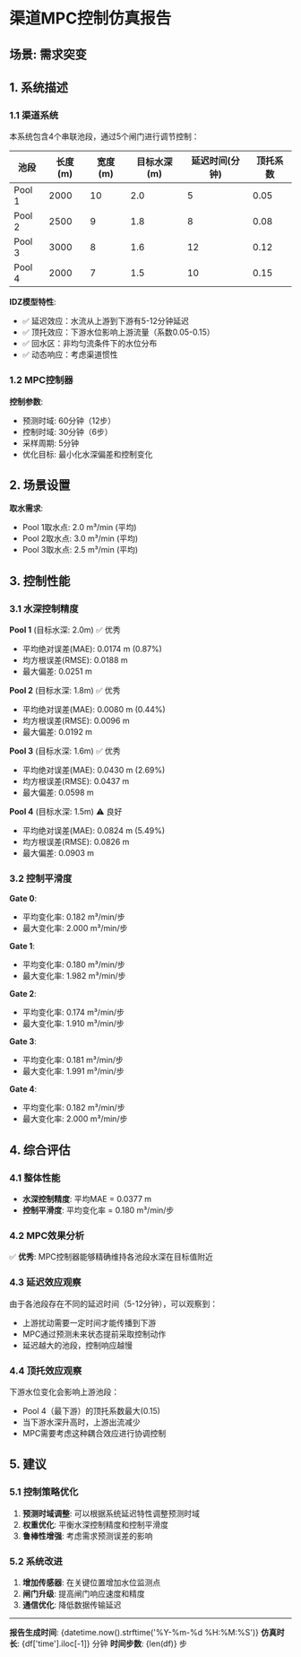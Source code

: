 # 渠道MPC控制仿真报告

## 场景: 需求突变

## 1. 系统描述

### 1.1 渠道系统

本系统包含4个串联池段，通过5个闸门进行调节控制：

| 池段 | 长度(m) | 宽度(m) | 目标水深(m) | 延迟时间(分钟) | 顶托系数 |
|------|---------|---------|------------|--------------|---------|
| Pool 1 | 2000 | 10 | 2.0 | 5 | 0.05 |
| Pool 2 | 2500 | 9 | 1.8 | 8 | 0.08 |
| Pool 3 | 3000 | 8 | 1.6 | 12 | 0.12 |
| Pool 4 | 2000 | 7 | 1.5 | 10 | 0.15 |

**IDZ模型特性**:
- ✅ 延迟效应：水流从上游到下游有5-12分钟延迟
- ✅ 顶托效应：下游水位影响上游流量（系数0.05-0.15）
- ✅ 回水区：非均匀流条件下的水位分布
- ✅ 动态响应：考虑渠道惯性

### 1.2 MPC控制器

**控制参数**:
- 预测时域: 60分钟（12步）
- 控制时域: 30分钟（6步）
- 采样周期: 5分钟
- 优化目标: 最小化水深偏差和控制变化

## 2. 场景设置


**取水需求**:
- Pool 1取水点: 2.0 m³/min (平均)
- Pool 2取水点: 3.0 m³/min (平均)
- Pool 3取水点: 2.5 m³/min (平均)


## 3. 控制性能

### 3.1 水深控制精度


**Pool 1** (目标水深: 2.0m) ✅ 优秀
- 平均绝对误差(MAE): 0.0174 m (0.87%)
- 均方根误差(RMSE): 0.0188 m
- 最大偏差: 0.0251 m


**Pool 2** (目标水深: 1.8m) ✅ 优秀
- 平均绝对误差(MAE): 0.0080 m (0.44%)
- 均方根误差(RMSE): 0.0096 m
- 最大偏差: 0.0192 m


**Pool 3** (目标水深: 1.6m) ✅ 优秀
- 平均绝对误差(MAE): 0.0430 m (2.69%)
- 均方根误差(RMSE): 0.0437 m
- 最大偏差: 0.0598 m


**Pool 4** (目标水深: 1.5m) ⚠️ 良好
- 平均绝对误差(MAE): 0.0824 m (5.49%)
- 均方根误差(RMSE): 0.0826 m
- 最大偏差: 0.0903 m


### 3.2 控制平滑度


**Gate 0**:
- 平均变化率: 0.182 m³/min/步
- 最大变化率: 2.000 m³/min/步


**Gate 1**:
- 平均变化率: 0.180 m³/min/步
- 最大变化率: 1.982 m³/min/步


**Gate 2**:
- 平均变化率: 0.174 m³/min/步
- 最大变化率: 1.910 m³/min/步


**Gate 3**:
- 平均变化率: 0.181 m³/min/步
- 最大变化率: 1.991 m³/min/步


**Gate 4**:
- 平均变化率: 0.182 m³/min/步
- 最大变化率: 2.000 m³/min/步



## 4. 综合评估

### 4.1 整体性能

- **水深控制精度**: 平均MAE = 0.0377 m
- **控制平滑度**: 平均变化率 = 0.180 m³/min/步

### 4.2 MPC效果分析

✅ **优秀**: MPC控制器能够精确维持各池段水深在目标值附近


### 4.3 延迟效应观察

由于各池段存在不同的延迟时间（5-12分钟），可以观察到：
- 上游扰动需要一定时间才能传播到下游
- MPC通过预测未来状态提前采取控制动作
- 延迟越大的池段，控制响应越慢

### 4.4 顶托效应观察

下游水位变化会影响上游池段：
- Pool 4（最下游）的顶托系数最大(0.15)
- 当下游水深升高时，上游出流减少
- MPC需要考虑这种耦合效应进行协调控制

## 5. 建议

### 5.1 控制策略优化

1. **预测时域调整**: 可以根据系统延迟特性调整预测时域
2. **权重优化**: 平衡水深控制精度和控制平滑度
3. **鲁棒性增强**: 考虑需求预测误差的影响

### 5.2 系统改进

1. **增加传感器**: 在关键位置增加水位监测点
2. **闸门升级**: 提高闸门响应速度和精度
3. **通信优化**: 降低数据传输延迟

---

**报告生成时间**: {datetime.now().strftime('%Y-%m-%d %H:%M:%S')}
**仿真时长**: {df['time'].iloc[-1]} 分钟
**时间步数**: {len(df)} 步
